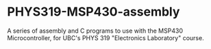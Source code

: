 # PHYS319-MSP430-assembly
A series of assembly and C programs to use with the MSP430 Microcontroller, for UBC's PHYS 319 "Electronics Laboratory" course.
